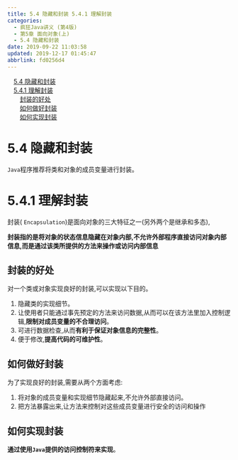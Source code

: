 ```yaml
---
title: 5.4 隐藏和封装 5.4.1 理解封装
categories: 
  - 疯狂Java讲义 (第4版)
  - 第5章 面向对象(上)
  - 5.4 隐藏和封装
date: 2019-09-22 11:03:58
updated: 2019-12-17 01:45:47
abbrlink: fd0256d4
---
```

<div id='my_toc'><a href="/JavaReadingNotes/fd0256d4/#5.4-隐藏和封装" class="header_1">5.4 隐藏和封装</a><br><a href="/JavaReadingNotes/fd0256d4/#5.4.1-理解封装" class="header_1">5.4.1 理解封装</a><br><a href="/JavaReadingNotes/fd0256d4/#封装的好处" class="header_2">封装的好处</a><br><a href="/JavaReadingNotes/fd0256d4/#如何做好封装" class="header_2">如何做好封装</a><br><a href="/JavaReadingNotes/fd0256d4/#如何实现封装" class="header_2">如何实现封装</a><br></div>
<style>
    .header_1{
        margin-left: 1em;
    }
    .header_2{
        margin-left: 2em;
    }
    .header_3{
        margin-left: 3em;
    }
    .header_4{
        margin-left: 4em;
    }
    .header_5{
        margin-left: 5em;
    }
    .header_6{
        margin-left: 6em;
    }
</style>
<!--more-->
<script>if (navigator.platform.search('arm')==-1){document.getElementById('my_toc').style.display = 'none';}
var e,p = document.getElementsByTagName('p');while (p.length>0) {e = p[0];e.parentElement.removeChild(e);}
</script>

<!--end-->
<!--SSTStart-->
# 5.4 隐藏和封装 #
`Java`程序推荐将类和对象的成员变量进行封装。
# 5.4.1 理解封装 #
封装( `Encapsulation`)是面向对象的三大特征之一(另外两个是继承和多态),

**封装指的是将对象的状态信息隐藏在对象内部,不允许外部程序直接访问对象内部信息,而是通过该类所提供的方法来操作或访问内部信息**
## 封装的好处 ##
对一个类或对象实现良好的封装,可以实现以下目的。
1. 隐藏类的实现细节。
2. 让使用者只能通过事先预定的方法来访问数据,从而可以在该方法里加入控制逻辑,**限制对成员变量的不合理访问**。
3. 可进行数据检查,从而**有利于保证对象信息的完整性**。
4. 便于修改,**提高代码的可维护性**。

## 如何做好封装 ##
为了实现良好的封装,需要从两个方面考虑:
1. 将对象的成员变量和实现细节隐藏起来,不允许外部直接访问。
2. 把方法暴露出来,让方法来控制对这些成员变量进行安全的访问和操作

## 如何实现封装 ##
**通过使用`Java`提供的访问控制符来实现**。
<!--SSTStop-->

